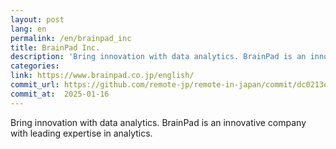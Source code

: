 ```yaml
---
layout: post
lang: en
permalink: /en/brainpad_inc
title: BrainPad Inc.
description: 'Bring innovation with data analytics. BrainPad is an innovative company with leading expertise in analytics.'
categories: 
link: https://www.brainpad.co.jp/english/
commit_url: https://github.com/remote-jp/remote-in-japan/commit/dc0213e5d3bf547e1dd7b4da3b612a689016ef3e
commit_at:  2025-01-16
---
```


<p>Bring innovation with data analytics. BrainPad is an innovative company with leading expertise in analytics.</p>
